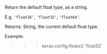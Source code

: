 Return the default float type, as a string.

E.g. `'float16'`, `'float32'`, `'float64'`.

Returns:
    String, the current default float type.

Example:

>>> keras.config.floatx()
'float32'
